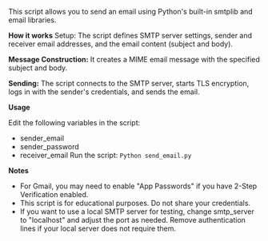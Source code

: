 This script allows you to send an email using Python's built-in smtplib and email libraries.

**How it works**
Setup:
The script defines SMTP server settings, sender and receiver email addresses, and the email content (subject and body).

**Message Construction:**
It creates a MIME email message with the specified subject and body.

**Sending:**
The script connects to the SMTP server, starts TLS encryption, logs in with the sender's credentials, and sends the email.

**Usage**

Edit the following variables in the script:

- sender_email
- sender_password
- receiver_email
Run the script:
  `Python send_email.py`

**Notes**
- For Gmail, you may need to enable "App Passwords" if you have 2-Step Verification enabled.
- This script is for educational purposes. Do not share your credentials.
- If you want to use a local SMTP server for testing, change smtp_server to "localhost" and adjust the port as needed. Remove authentication lines if your local server does not require them.

